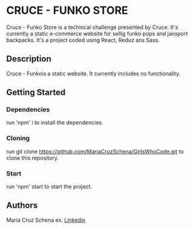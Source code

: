 # CRUCE - FUNKO STORE 

Cruce - Funko Store is a techincal challenge presented by Cruce.
It's currently a static e-commerce website for sellig funko pops and jansport backpacks.
It's a project coded using React, Reduz ans Sass.

## Description

Cruce - Funkois a static website. It currently includes no functionality.

## Getting Started

### Dependencies

run 'npm' i to install the dependencies.

### Cloning

run git clone https://github.com/MariaCruzSchena/GirlsWhoCode.git to clone this repository.

### Start

run 'npm' start to start the project.

## Authors

Maria Cruz Schena
ex. [Linkedin](https://www.linkedin.com/in/mariacruzschena/)
